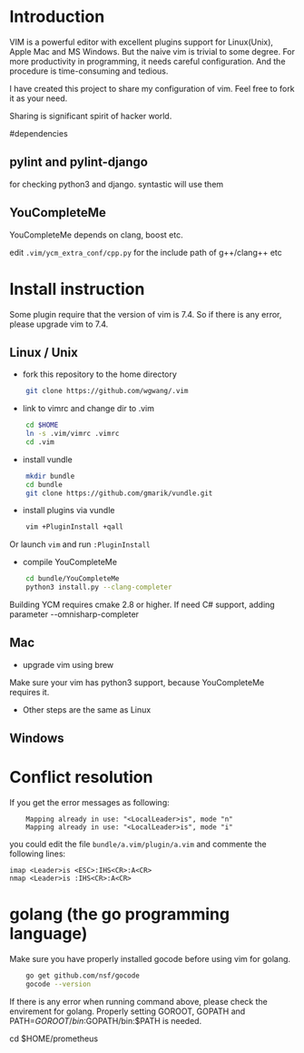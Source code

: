
# Introduction

VIM is a powerful editor with excellent plugins support for Linux(Unix), Apple Mac and MS Windows. But the naive  vim is trivial to some degree. For more productivity in programming, it needs careful configuration. And the procedure is time-consuming and tedious. 

I have created this project to share my configuration of vim. Feel free to fork it as your need.

Sharing is significant spirit of hacker world.


#dependencies

## pylint and pylint-django
for checking python3 and django. syntastic will use them

## YouCompleteMe 
YouCompleteMe depends on clang, boost etc.

edit `.vim/ycm_extra_conf/cpp.py` for the include path of g++/clang++ etc

# Install instruction

Some plugin require that the version of vim is 7.4. So if there is any error, please upgrade vim to 7.4. 


## Linux / Unix

* fork this repository to the home directory
```bash
    git clone https://github.com/wgwang/.vim
```

* link to vimrc and change dir to .vim
```bash
    cd $HOME
    ln -s .vim/vimrc .vimrc
    cd .vim
```

* install vundle
```bash
    mkdir bundle
    cd bundle
    git clone https://github.com/gmarik/vundle.git
```

*  install plugins via vundle
```bash
    vim +PluginInstall +qall
```

Or launch `vim` and run `:PluginInstall`


* compile YouCompleteMe

```bash
    cd bundle/YouCompleteMe
    python3 install.py --clang-completer
```

Building YCM requires cmake 2.8 or higher.
If need C# support, adding parameter --omnisharp-completer


## Mac

* upgrade vim using brew

Make sure your vim has python3 support, because YouCompleteMe requires it.

* Other steps are the same as Linux


## Windows



# Conflict resolution

If you get the error messages as following:
```
    Mapping already in use: "<LocalLeader>is", mode "n"
    Mapping already in use: "<LocalLeader>is", mode "i"
```
you could edit the file `bundle/a.vim/plugin/a.vim` and commente the following lines:
```
imap <Leader>is <ESC>:IHS<CR>:A<CR>
nmap <Leader>is :IHS<CR>:A<CR>
```




# golang (the go programming language)

Make sure you have properly installed gocode before using vim for golang. 

```bash
    go get github.com/nsf/gocode
    gocode --version
```

If there is any error when running command above, please check the  envirement for golang. 
Properly setting GOROOT, GOPATH and PATH=$GOROOT/bin:$GOPATH/bin:$PATH is needed.


cd $HOME/prometheus
